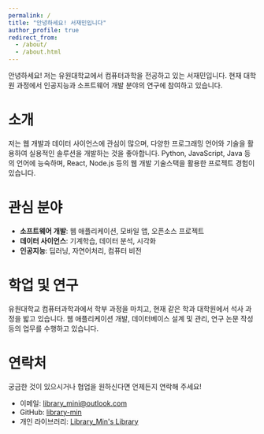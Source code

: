 ```yaml
---
permalink: /
title: "안녕하세요! 서재민입니다"
author_profile: true
redirect_from: 
  - /about/
  - /about.html
---
```


안녕하세요! 저는 유원대학교에서 컴퓨터과학을 전공하고 있는 서재민입니다. 현재 대학원 과정에서 인공지능과 소프트웨어 개발 분야의 연구에 참여하고 있습니다.

소개
======
저는 웹 개발과 데이터 사이언스에 관심이 많으며, 다양한 프로그래밍 언어와 기술을 활용하여 실용적인 솔루션을 개발하는 것을 좋아합니다. Python, JavaScript, Java 등의 언어에 능숙하며, React, Node.js 등의 웹 개발 기술스택을 활용한 프로젝트 경험이 있습니다.

관심 분야
======
- **소프트웨어 개발**: 웹 애플리케이션, 모바일 앱, 오픈소스 프로젝트
- **데이터 사이언스**: 기계학습, 데이터 분석, 시각화
- **인공지능**: 딥러닝, 자연어처리, 컴퓨터 비전

학업 및 연구
======
유원대학교 컴퓨터과학과에서 학부 과정을 마치고, 현재 같은 학과 대학원에서 석사 과정을 밟고 있습니다. 웹 애플리케이션 개발, 데이터베이스 설계 및 관리, 연구 논문 작성 등의 업무를 수행하고 있습니다.

연락처
======
궁금한 것이 있으시거나 협업을 원하신다면 언제든지 연락해 주세요!

- 이메일: library_mini@outlook.com
- GitHub: [library-min](https://github.com/library-min)
- 개인 라이브러리: [Library_Min's Library](https://www.notion.so/Library_Min-s-Library-1d4ebef145e3808cb050f5a72dbafbe1)
